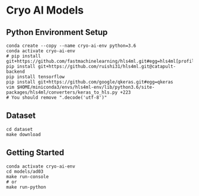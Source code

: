 # Cryo AI Models

## Python Environment Setup
```
conda create --copy --name cryo-ai-env python=3.6
conda activate cryo-ai-env
# pip install git+https://github.com/fastmachinelearning/hls4ml.git#egg=hls4ml[profiling]
pip install git+https://github.com/ruishi31/hls4ml.git@catapult-backend
pip install tensorflow
pip install git+https://github.com/google/qkeras.git#egg=qkeras
vim $HOME/miniconda3/envs/hls4ml-env/lib/python3.6/site-packages/hls4ml/converters/keras_to_hls.py +223
# You should remove ".decode('utf-8')"
```

## Dataset
```
cd dataset
make download
```

## Getting Started
```
conda activate cryo-ai-env
cd models/ad03
make run-console
# or
make run-python
```
